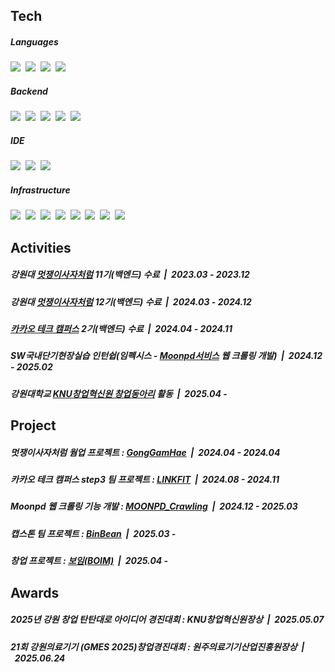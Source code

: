 <div>  
  <h2> Tech</h2>
    <h5> Languages</h5>
    <div>
      <img src="https://img.shields.io/badge/Java-007396?style=for-the-badge&logo=Java&logoColor=white"/>&nbsp
      <img src="https://img.shields.io/badge/Python-3766AB?style=for-the-badge&logo=Python&logoColor=white"/>&nbsp
      <img src="https://img.shields.io/badge/JavaScript-F7DF1E?style=for-the-badge&logo=JavaScript&logoColor=white"/>&nbsp
      <img src="https://img.shields.io/badge/C-A8B9CC?style=for-the-badge&logo=C&logoColor=white"/>&nbsp 
    </div>
    <div>
      <h5> Backend</h5>
      <img src="https://img.shields.io/badge/spring boot-6DB33F?style=for-the-badge&logo=springboot&logoColor=white"/>&nbsp
      <img src="https://img.shields.io/badge/mysql-4479A1?style=for-the-badge&logo=mysql&logoColor=white"/>&nbsp
      <img src="https://img.shields.io/badge/orcle-C74634?style=for-the-badge&logo=oracle&logoColor=white"/>&nbsp
      <img src="https://img.shields.io/badge/junit5-25A162?style=for-the-badge&logo=junit5&logoColor=white"/>&nbsp
      <img src="https://img.shields.io/badge/spring cloud-6DB33F?style=for-the-badge&logo=springcloud&logoColor=white">&nbsp
    </div>
    <div>
      <h5> IDE</h5>
        <img src="https://img.shields.io/badge/intellij idea-000000?style=for-the-badge&logo=intellijidea&logoColor=white"/>&nbsp
        <img src="https://img.shields.io/badge/vscode-25B0F3?style=for-the-badge&logo=vscode&logoColor=white"/>&nbsp
        <img src="https://img.shields.io/badge/pycharm-000000?style=for-the-badge&logo=pycharm&logoColor=white"/>&nbsp
      </h5>
    </div>
    <div>
      <h5> Infrastructure</h5>
      <img src="https://img.shields.io/badge/aws-232F3E?style=for-the-badge&logo=amazonwebservices&logoColor=white"/></a>&nbsp 
      <img src="https://img.shields.io/badge/docker-2496ED?style=for-the-badge&logo=docker&logoColor=white"/>&nbsp 
      <img src="https://img.shields.io/badge/jenkins-D24939?style=for-the-badge&logo=jenkins&logoColor=white"/>&nbsp 
      <img src="https://img.shields.io/badge/nginx-009639?style=for-the-badge&logo=nginx&logoColor=white"/>&nbsp
      <img src="https://img.shields.io/badge/zipkin-FF703B?style=for-the-badge&logo=zipkin&logoColor=white"/>&nbsp 
      <img src="https://img.shields.io/badge/ngrinder-E28728?style=for-the-badge&logo=ngrinder&logoColor=white"/>&nbsp
      <img src="https://img.shields.io/badge/prometheus-E6522C?style=for-the-badge&logo=prometheus&logoColor=white"/>&nbsp
      <img src="https://img.shields.io/badge/grafana-F46800?style=for-the-badge&logo=grafana&logoColor=white"/>&nbsp
    </div>
    

  <h2> Activities</h2>
    <div>
      <h5>
        강원대 <a href="https://likelion.university/" target="_blank" rel="noopener noreferrer">멋쟁이사자처럼</a> 11기(백엔드) 수료&nbsp&nbsp|&nbsp&nbsp2023.03 - 2023.12
      </h5>
      <h5>
        강원대 <a href="https://likelion.university/" target="_blank" rel="noopener noreferrer">멋쟁이사자처럼</a> 12기(백엔드) 수료&nbsp&nbsp|&nbsp&nbsp2024.03 - 2024.12
      </h5>
      <h5>
        <a href="https://www.kakaotechcampus.com" target="_blank" rel="noopener noreferrer">카카오 테크 캠퍼스</a> 2기(백엔드) 수료&nbsp&nbsp|&nbsp&nbsp2024.04 - 2024.11
      </h5>
      <h5>
         SW국내단기현장실습 인턴쉽(임펙시스 - <a href="https://moonpd.ai/" target="_blank" rel="noopener noreferrer">Moonpd서비스</a> 웹 크롤링 개발)&nbsp&nbsp|&nbsp&nbsp2024.12 - 2025.02
      </h5>
      <h5>
        강원대학교 <a href="https://ksef.kangwon.ac.kr/board_read.asp?boardCode=notice&blang=&searchBoardField=&searchBoardText=%EB%8F%99%EC%95%84%EB%A6%AC&boardNumber=882&page=3&delMain=&cpSection=" target="_blank" rel="noopener noreferrer">KNU창업혁신원 창업동아리</a> 활동&nbsp&nbsp|&nbsp&nbsp2025.04 -
      </h5>
    </div>


  <h2> Project</h2>
    <div>
      <h5>
         멋쟁이사자처럼 웜업 프로젝트 : <a href="https://github.com/Likelion12-KNU-potato-programmers/GongGamHae_Backend" target="_blank" rel="noopener noreferrer">GongGamHae</a>&nbsp&nbsp|&nbsp&nbsp2024.04 - 2024.04
      </h5>
      <h5>
         카카오 테크 캠퍼스 step3 팀 프로젝트 : <a href="https://github.com/kakao-tech-campus-2nd-step3/Team4_BE" target="_blank" rel="noopener noreferrer">LINKFIT</a>&nbsp&nbsp|&nbsp&nbsp2024.08 - 2024.11
      </h5>
      <h5>
         Moonpd 웹 크롤링 기능 개발 : <a href="https://github.com/GamJaDo/MOONPD_Crawling_Backend" target="_blank" rel="noopener noreferrer">MOONPD_Crawling</a>&nbsp&nbsp|&nbsp&nbsp2024.12 - 2025.03
      </h5>
      <h5>
         캡스톤 팀 프로젝트 : <a href="https://github.com/capstone-BinBean/BinBean_BE" target="_blank" rel="noopener noreferrer">BinBean</a>&nbsp&nbsp|&nbsp&nbsp2025.03 - 
      </h5>
      <h5>
         창업 프로젝트 : <a href="https://github.com/KNUBOIM" target="_blank" rel="noopener noreferrer">보임(BOIM)</a>&nbsp&nbsp|&nbsp&nbsp2025.04 - 
      </h5>
    </div>

  <h2> Awards</h2>
    <div>
      <h5>
        2025년 강원 창업 탄탄대로 아이디어 경진대회 : KNU창업혁신원장상&nbsp&nbsp|&nbsp&nbsp2025.05.07
      </h5>
      <h5>
        21회 강원의료기기 (GMES 2025)창업경진대회 : 원주의료기기산업진흥원장상&nbsp&nbsp|&nbsp&nbsp2025.06.24
      </h5>
    </div>
</div>
